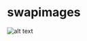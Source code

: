 # swapimages

![alt text](https://panoptisdev.github.io/whaleharvest.github.io/0xc24C32a21E9DfDB95176B4BddC5Bc26a1aC7A5aE.png)
